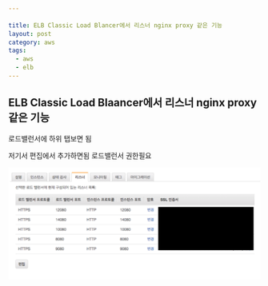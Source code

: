 ```yaml
---

title: ELB Classic Load Blancer에서 리스너 nginx proxy 같은 기능
layout: post 
category: aws 
tags: 
  - aws
  - elb
---
```


ELB Classic Load Blaancer에서 리스너 nginx proxy 같은 기능
---------------------------------------------

로드밸런서에 하위 탭보면 됨 

저기서 편집에서 추가하면됨 로드밸런서 권한필요

![1](/assets/imgs/2018/10/08/2018-10-08.png)
